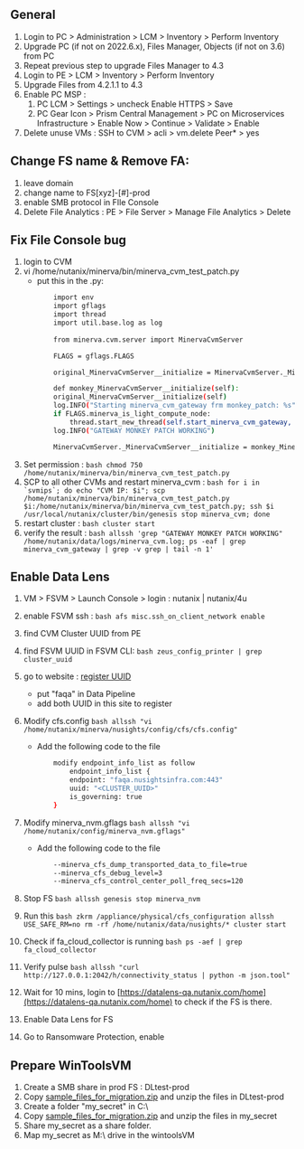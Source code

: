 ## General
1. Login to PC > Administration > LCM > Inventory > Perform Inventory
2. Upgrade PC (if not on 2022.6.x), Files Manager, Objects (if not on 3.6) from PC
3. Repeat previous step to upgrade Files Manager to 4.3
4. Login to PE > LCM > Inventory > Perform Inventory
5. Upgrade Files from 4.2.1.1 to 4.3
6. Enable PC MSP : 
      1. PC LCM > Settings > uncheck Enable HTTPS > Save
      2. PC Gear Icon > Prism Central Management > PC on Microservices Infrastructure > Enable Now > Continue > Validate > Enable
7. Delete unuse VMs : SSH to CVM > acli > vm.delete Peer* > yes

## Change FS name & Remove FA:
1. leave domain
2. change name to FS[xyz]-[#]-prod
3. enable SMB protocol in FIle Console
4. Delete File Analytics : PE > File Server > Manage File Analytics > Delete

## Fix File Console bug
1. login to CVM
2. vi /home/nutanix/minerva/bin/minerva_cvm_test_patch.py
     - put this in the .py:
        ```bash
            import env
            import gflags
            import thread
            import util.base.log as log
                        
            from minerva.cvm.server import MinervaCvmServer

            FLAGS = gflags.FLAGS

            original_MinervaCvmServer__initialize = MinervaCvmServer._MinervaCvmServer__initialize

            def monkey_MinervaCvmServer__initialize(self):
            original_MinervaCvmServer__initialize(self)
            log.INFO("Starting minerva_cvm_gateway frm monkey_patch: %s" % FLAGS.minerva_is_light_compute_node)
            if FLAGS.minerva_is_light_compute_node:
                thread.start_new_thread(self.start_minerva_cvm_gateway, ())
            log.INFO("GATEWAY MONKEY PATCH WORKING")

            MinervaCvmServer._MinervaCvmServer__initialize = monkey_MinervaCvmServer__initialize
        ```
3. Set permission : 
        ```bash
            chmod 750 /home/nutanix/minerva/bin/minerva_cvm_test_patch.py
        ```
4. SCP to all other CVMs and restart minerva_cvm : 
        ```bash
            for i in `svmips`; do echo "CVM IP: $i"; scp /home/nutanix/minerva/bin/minerva_cvm_test_patch.py $i:/home/nutanix/minerva/bin/minerva_cvm_test_patch.py; ssh $i /usr/local/nutanix/cluster/bin/genesis stop minerva_cvm; done
        ```
5. restart cluster : 
        ```bash
            cluster start
        ```
6. verify the result : 
        ```bash
            allssh 'grep "GATEWAY MONKEY PATCH WORKING" /home/nutanix/data/logs/minerva_cvm.log; ps -eaf | grep minerva_cvm_gateway | grep -v grep | tail -n 1'
        ```

## Enable Data Lens
1. VM > FSVM > Launch Console > login : nutanix | nutanix/4u
2. enable FSVM ssh : 
        ```bash
            afs misc.ssh_on_client_network enable
        ```
3. find CVM Cluster UUID from PE
4. find FSVM UUID in FSVM CLI: 
        ```bash
            zeus_config_printer | grep cluster_uuid
        ```
5. go to website : [register UUID](https://awsinfra.nusightsinfra.com/help)

    - put "faqa" in Data Pipeline
    - add both UUID in this site to register 

6. Modify cfs.config
        ```bash
            allssh "vi /home/nutanix/minerva/nusights/config/cfs/cfs.config"
        ```
      - Add the following code to the file
        ```bash
            modify endpoint_info_list as follow
                endpoint_info_list {
                endpoint: "faqa.nusightsinfra.com:443"
                uuid: "<CLUSTER_UUID>"
                is_governing: true
            }
        ```

7. Modify minerva_nvm.gflags
        ```bash
            allssh "vi /home/nutanix/config/minerva_nvm.gflags"
        ```
      - Add the following code to the file
        ```bash
            --minerva_cfs_dump_transported_data_to_file=true
            --minerva_cfs_debug_level=3
            --minerva_cfs_control_center_poll_freq_secs=120
        ```

8. Stop FS
        ```bash
            allssh genesis stop minerva_nvm
        ```

9. Run this
        ```bash
            zkrm /appliance/physical/cfs_configuration
            allssh USE_SAFE_RM=no rm -rf /home/nutanix/data/nusights/*
            cluster start
        ```

10. Check if fa_cloud_collector is running
        ```bash
            ps -aef | grep fa_cloud_collector
        ```

11. Verify pulse
        ```bash
            allssh "curl http://127.0.0.1:2042/h/connectivity_status | python -m json.tool"
        ```

12. Wait for 10 mins, login to [https://datalens-qa.nutanix.com/home](https://datalens-qa.nutanix.com/home) to check if the FS is there.

13. Enable Data Lens for FS

14. Go to Ransomware Protection, enable

## Prepare WinToolsVM
1. Create a SMB share in prod FS : DLtest-prod
2. Copy [sample_files_for_migration.zip](files/sample_files_for_migration.zip) and unzip the files in DLtest-prod
3. Create a folder "my_secret" in C:\
4. Copy [sample_files_for_migration.zip](files/sample_files_for_migration.zip) and unzip the files in my_secret
5. Share my_secret as a share folder.
6. Map my_secret as M:\ drive in the wintoolsVM


